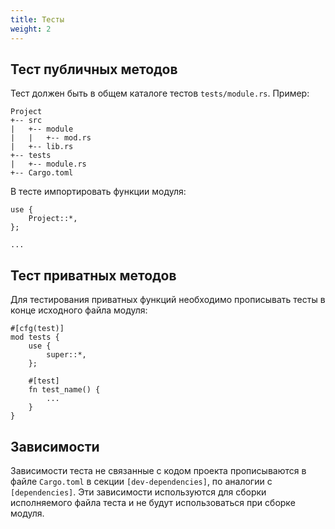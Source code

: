 ```yaml
---
title: Тесты
weight: 2
---
```


## Тест публичных методов

Тест должен быть в общем каталоге тестов `tests/module.rs`. Пример:

```
Project
+-- src
|   +-- module
|   |   +-- mod.rs
|   +-- lib.rs
+-- tests
|   +-- module.rs
+-- Cargo.toml
```

В тесте импортировать функции модуля:

```
use {
    Project::*,
};

...
```

## Тест приватных методов

Для тестирования приватных функций необходимо прописывать тесты в конце исходного файла модуля:

```
#[cfg(test)]
mod tests {
    use {
        super::*,
    };

    #[test]
    fn test_name() {
        ...
    }
}
```

## Зависимости

Зависимости теста не связанные с кодом проекта прописываются в файле `Cargo.toml` в секции `[dev-dependencies]`, по аналогии с `[dependencies]`.
Эти зависимости используются для сборки исполняемого файла теста и не будут использоваться при сборке модуля.
